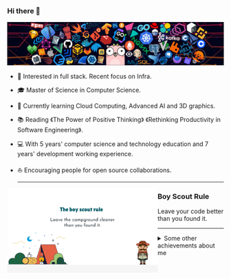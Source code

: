 ### Hi there 👋

![](https://github.com/julycrystal/julycrystal/blob/main/images/header.png?raw=true)

* 🧐   Interested in full stack. Recent focus on Infra.
* 🎓   Master of Science in Computer Science.
* 🌱   Currently learning Cloud Computing, Advanced AI and 3D graphics.
* 📚   Reading 《The Power of Positive Thinking》 《Rethinking Productivity in Software Engineering》.
* 💻   With 5 years' computer science and technology education and 7 years' development working experience.
* ⛵   Encouraging people for open source collaborations.


  ---

 <p>
  <img width="350" align='left' src="https://github.com/julycrystal/julycrystal/blob/main/images/boy-scout-rule.png?raw=true">
</p>

### Boy Scout Rule

Leave your code better than you found it. 

  ---


<details>
  <summary>Some other achievements about me</summary>
  <br>

* 👑   Some GitHub statistical reports:

<p align="center">
<img align="center" src="https://github-readme-stats.vercel.app/api/top-langs/?username=julycrystal&hide_langs_below=1&theme=default&line_height=27&layout=compact" alt="julycrystal's Top langs" />
<img align="center" src="https://github-readme-stats.vercel.app/api?username=julycrystal&show_icons=true&count_private=true&include_all_commits=true&line_height=21" alt="julycrystal's Github Stats" />
<img align="center" src="https://github-profile-trophy.vercel.app/?username=julycrystal&column=7" alt="julycrystal's Github Trophy" />
</p>

</details>
